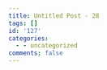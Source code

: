 ```yaml
---
title: Untitled Post - 28
tags: []
id: '127'
categories:
  - - uncategorized
comments: false
---
```

